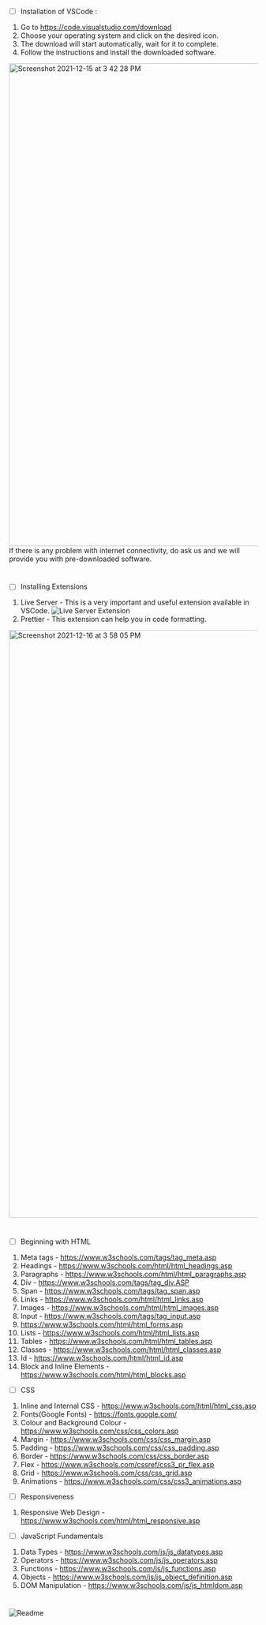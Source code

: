 - [ ] Installation of VSCode :
1.  Go to https://code.visualstudio.com/download 
2. Choose your operating system and click on the desired icon.
3. The download will start automatically, wait for it to complete.
4. Follow the instructions and install the downloaded software.
<img width="979" alt="Screenshot 2021-12-15 at 3 42 28 PM" src="https://user-images.githubusercontent.com/73078636/146353110-4b59e327-90c6-48f9-b35c-0a3b450a96bc.png">
If there is any problem with internet connectivity, do ask us and we will provide you with pre-downloaded software.

#

- [ ] Installing Extensions
1. Live Server - This is a very important and useful extension available in VSCode.
![Live Server Extension](https://user-images.githubusercontent.com/73078636/146355880-00360cb3-57f9-4979-a278-7ecc2a1d7f5b.png)
2. Prettier - This extension can help you in code formatting.
<img width="1191" alt="Screenshot 2021-12-16 at 3 58 05 PM" src="https://user-images.githubusercontent.com/73078636/146356545-9c7b134b-5e48-4f2e-acdc-7c98d941c2d3.png">

#

- [ ] Beginning with HTML
1. Meta tags - https://www.w3schools.com/tags/tag_meta.asp
2. Headings - https://www.w3schools.com/html/html_headings.asp
3. Paragraphs - https://www.w3schools.com/html/html_paragraphs.asp
4. Div - https://www.w3schools.com/tags/tag_div.ASP
5. Span - https://www.w3schools.com/tags/tag_span.asp
6. Links - https://www.w3schools.com/html/html_links.asp
7. Images - https://www.w3schools.com/html/html_images.asp
8. Input - https://www.w3schools.com/tags/tag_input.asp
9. https://www.w3schools.com/html/html_forms.asp
10. Lists - https://www.w3schools.com/html/html_lists.asp
11. Tables - https://www.w3schools.com/html/html_tables.asp
12. Classes - https://www.w3schools.com/html/html_classes.asp
13. Id - https://www.w3schools.com/html/html_id.asp
14. Block and Inline Elements - https://www.w3schools.com/html/html_blocks.asp


- [ ] CSS
1. Inline and Internal CSS - https://www.w3schools.com/html/html_css.asp
2. Fonts(Google Fonts) - https://fonts.google.com/
3. Colour and Background Colour - https://www.w3schools.com/css/css_colors.asp
4. Margin - https://www.w3schools.com/css/css_margin.asp
5. Padding - https://www.w3schools.com/css/css_padding.asp
6. Border - https://www.w3schools.com/css/css_border.asp
7. Flex - https://www.w3schools.com/cssref/css3_pr_flex.asp
8. Grid - https://www.w3schools.com/css/css_grid.asp
9. Animations - https://www.w3schools.com/css/css3_animations.asp

- [ ] Responsiveness 
1. Responsive Web Design - https://www.w3schools.com/html/html_responsive.asp

- [ ] JavaScript Fundamentals
1. Data Types - https://www.w3schools.com/js/js_datatypes.asp
2. Operators - https://www.w3schools.com/js/js_operators.asp
3. Functions - https://www.w3schools.com/js/js_functions.asp
4. Objects - https://www.w3schools.com/js/js_object_definition.asp
5. DOM Manipulation - https://www.w3schools.com/js/js_htmldom.asp

#


![Readme](https://user-images.githubusercontent.com/73078636/146360252-39272863-c119-481e-8f8b-70c9dca9f3bc.gif)










































